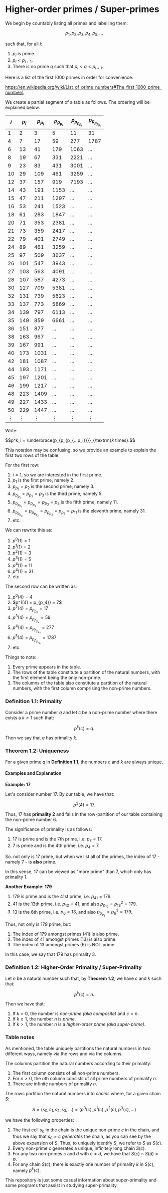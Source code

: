 # Higher-order primes / Super-primes

We begin by countably listing all primes and labelling them:

$$p_1, p_2, p_3, p_4, p_5, \ldots$$

such that, for all $i$:

1. $p_i$ is prime.
2. $p_i < p_{i+1}$.
3. There is no prime $q$ such that $p_i < q < p_{i+1}$.

Here is a list of the first 1000 primes in order for convenience:

https://en.wikipedia.org/wiki/List_of_prime_numbers#The_first_1000_prime_numbers

We create a partial segment of a table as follows. The ordering will be explained below.

| $i$      | $p_i$    | $p_{p_i}$   | $p_{p_{p_i}}$ | $p_{p_{p_{p_i}}}$ | $p_{p_{p_{p_{p_i}}}}$  |
|----------|----------|-------------|---------------|-------------------|------------------------|
| 1        | 2        | 3           | 5             | 11                | 31                     |
| 4        | 7        | 17          | 59            | 277               | 1787                   |
| 6        | 13       | 41          | 179           | 1063              | ...                    |
| 8        | 19       | 67          | 331           | 2221              | ...                    |
| 9        | 23       | 83          | 431           | 3001              | ...                    |
| 10       | 29       | 109         | 461           | 3259              | ...                    |
| 12       | 37       | 157         | 919           | 7193              | ...                    |
| 14       | 43       | 191         | 1153          | ...               | ...                    |
| 15       | 47       | 211         | 1297          | ...               | ...                    |
| 16       | 53       | 241         | 1523          | ...               | ...                    |
| 18       | 61       | 283         | 1847          | ...               | ...                    |
| 20       | 71       | 353         | 2381          | ...               | ...                    |
| 21       | 73       | 359         | 2417          | ...               | ...                    |
| 22       | 79       | 401         | 2749          | ...               | ...                    |
| 24       | 89       | 461         | 3259          | ...               | ...                    |
| 25       | 97       | 509         | 3637          | ...               | ...                    |
| 26       | 101      | 547         | 3943          | ...               | ...                    |
| 27       | 103      | 563         | 4091          | ...               | ...                    |
| 28       | 107      | 587         | 4273          | ...               | ...                    |
| 30       | 127      | 709         | 5381          | ...               | ...                    |
| 32       | 131      | 739         | 5623          | ...               | ...                    |
| 33       | 137      | 773         | 5869          | ...               | ...                    |
| 34       | 139      | 797         | 6113          | ...               | ...                    |
| 35       | 149      | 859         | 6661          | ...               | ...                    |
| 36       | 151      | 877         | ...           | ...               | ...                    |
| 38       | 163      | 967         | ...           | ...               | ...                    |
| 39       | 167      | 991         | ...           | ...               | ...                    |
| 40       | 173      | 1031        | ...           | ...               | ...                    |
| 42       | 181      | 1087        | ...           | ...               | ...                    |
| 44       | 193      | 1171        | ...           | ...               | ...                    |
| 45       | 197      | 1201        | ...           | ...               | ...                    |
| 46       | 199      | 1217        | ...           | ...               | ...                    |
| 48       | 223      | 1409        | ...           | ...               | ...                    |
| 49       | 227      | 1433        | ...           | ...               | ...                    |
| 50       | 229      | 1447        | ...           | ...               | ...                    |
| $\vdots$ | $\vdots$ | $\vdots$    | $\vdots$      | $\vdots$          | $\vdots$               |

Write:

$$p^k_i = \underbrace{p_{p_{p_{...p_i}}}}_{\textrm{$k$ times}.$$

This notation may be confusing, so we provide an example to explain the first two rows of the table.

For the first row:
1. $i = 1$, so we are interested in the first prime.
2. $p_1$ is the first prime, namely 2.
3. $p_{p_1} = p_2$ is the second prime, namely 3.
4. $p_{p_{p_1}} = p_{p_2} = p_3$ is the third prime, namely 5.
5. $p_{p_{p_{p_1}}} = p_{p_{p_2}} = p_{p_3} = p_5$ is the fifth prime, namely 11.
6. $p_{p_{p_{p_{p_1}}}} = p_{p_{p_{p_2}}} = p_{p_{p_3}} = p_{p_5} = p_{11}$ is the eleventh prime, namely 31.
7. etc.

We can rewrite this as:
1. $p^0(1) = 1$
2. $p^1(1) = 2$
3. $p^2(1) = 3$
4. $p^3(1) = 5$
5. $p^4(1) = 11$
6. $p^4(1) = 31$
7. etc.

The second row can be written as:
1. $p^0(4) = 4$
2. $p^1(4) = p_{p_4}} = 7$
3. $p^2(4) = p_{p_{p_4}} = 17$
4. $p^3(4) = p_{p_{p_{p_4}}} = 59$
5. $p^4(4) = p_{p_{p_{p_{p_4}}}} = 277$
6. $p^5(4) = p_{p_{p_{p_{p_{p_4}}}}} = 1787$
7. etc.

Things to note:
1. Every prime appears in the table.
2. The rows of the table constitute a partition of the natural numbers, with the first element being the only non-prime.
3. The columns of the table also constitute a partition of the natural numbers, with the first column comprising the non-prime numbers.


### Definition 1.1: Primality

Consider a prime number $q$ and let $c$ be a non-prime number where there exists a $k \ge 1$ such that:

$$p^k(c) = q.$$

Then we say that $q$ has primality $k$.

### Theorem 1.2: Uniqueness

For a given prime $q$ in **Definition 1.1**, the numbers $c$ and $k$ are always unique.


#### Examples and Explanation

**Example: 17**

Let's consider number 17. By our table, we have that:

$$p^2(4) = 17.$$

Thus, 17 has **primality 2** and falls in the row-partition of our table containing the non-prime number 6.

The significance of primality is as follows:

1. 17 is prime and is the 7th prime, i.e. $p_7 = 17$.
2. 7 is prime and is the 4th prime, i.e. $p_4 = 7$. 

So. not only is 17 prime, but when we list all of the primes, the index of 17 - namely 7 - is **also** prime.

In this sense, 17 can be viewed as "more prime" than 7, which only has primality 1.

**Another Example: 179**

1. 179 is prime and is the 41st prime, i.e. $p_{41} = 179$.
2. 41 is the 13th prime, i.e. $p_{13} = 41$, and also $p_{p_{13}} = p^2_{13} = 179$.
3. 13 is the 6th prime, i.e. $p_6 = 13$, and also $p_{p_{p_6}} = p^3_{6} = 179$.

Thus, not only is 179 prime, but:
1. The index of 179 amongst primes (41) is also prime.
2. The index of 41 amongst primes (13) is also prime.
3. The index of 13 amongst primes (6) is NOT prime.

In this case, we say that 179 has primality 3.

### Definition 1.2: Higher-Order Primality / Super-Primality

Let $n$ be a natural number such that, by **Theorem 1.2**, we have $c$ and $k$ such that:

$$p^k(c) = n.$$

Then we have that:
1. If $k = 0$, the number is _non-prime (aka composite)_ and $c = n$.
2. If $k \ge 1$, the number $n$ is _prime_.
3. If $k > 1$, the number $n$ is a _higher-order prime (aka super-prime)_.

### Table notes

As mentioned, the table uniquely partitions the natural numbers in two different ways, namely via the rows
and via the columns.

The columns partition the natural numbers according to their primality:
1. The first column consists of all non-prime numbers.
2. For $n > 0$, the $n$th column consists of all prime numbers of primality $n$.
3. There are infinite numbers of primality $n$.

The rows partition the natural numbers into _chains_ where, for a given chain $S$:

$$S = (s_0, s_1, s_2, s_3, \ldots) = (p^0(c), p^1(c), p^2(c), p^3(c), \ldots)$$

we have the following properties:
1. The first cell $s_0$ in the chain is the unique non-prime $c$ in the chain, and thus we say
that $s_0 = c$ _generates_ the chain, as you can see by the above expansion of $S$. Thus, to
uniquely identify $S$, we refer to $S$ as $S(c)$.
2. Every non-prime $c$ generates a unique, infinitely long chain $S(c)$.
3. For any two non-primes $c$ and $d$ with $c \neq d$, we have that $S(c) \cap S(d) = \emptyset$.
2. For any chain $S(c)$, there is exactly one number of primality $k$ in $S(c)$, namely $p^k(c)$.

This repository is just some casual information about super-primality and some programs that assist in
studying super-primality.
